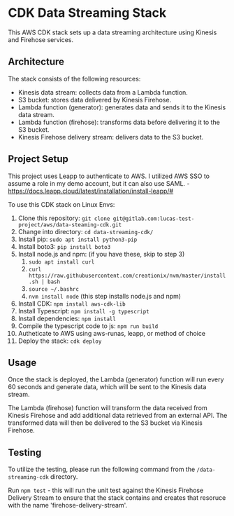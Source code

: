 # CDK Data Streaming Stack

This AWS CDK stack sets up a data streaming architecture using Kinesis and Firehose services.

## Architecture

The stack consists of the following resources:

- Kinesis data stream: collects data from a Lambda function.
- S3 bucket: stores data delivered by Kinesis Firehose.
- Lambda function (generator): generates data and sends it to the Kinesis data stream.
- Lambda function (firehose): transforms data before delivering it to the S3 bucket.
- Kinesis Firehose delivery stream: delivers data to the S3 bucket.

## Project Setup

This project uses Leapp to authenticate to AWS. I utilized AWS SSO to assume a role in my demo account, but it can also use SAML. - https://docs.leapp.cloud/latest/installation/install-leapp/#

To use this CDK stack on Linux Envs:

1. Clone this repository: `git clone git@gitlab.com:lucas-test-project/aws/data-steaming-cdk.git`
2. Change into directory: `cd data-streaming-cdk/`
3. Install pip: `sudo apt install python3-pip`
4. Install boto3: `pip install boto3`
5. Install node.js and npm: (if you have these, skip to step 3)
    1. `sudo apt install curl`
    1. `curl https://raw.githubusercontent.com/creationix/nvm/master/install.sh | bash`
    1. `source ~/.bashrc`
    1. `nvm install node` (this step installs node.js and npm)
6. Install CDK: `npm install aws-cdk-lib`
7. Install Typescript: `npm install -g typescript`
8. Install dependencies: `npm install`
9. Compile the typescript code to js: `npm run build`
10. Autheticate to AWS using aws-runas, leapp, or method of choice
11. Deploy the stack: `cdk deploy`


## Usage

Once the stack is deployed, the Lambda (generator) function will run every 60 seconds and generate data, which will be sent to the Kinesis data stream.

The Lambda (firehose) function will transform the data received from Kinesis Firehose and add additional data retrieved from an external API. The transformed data will then be delivered to the S3 bucket via Kinesis Firehose.

## Testing

To utilize the testing, please run the following command from the `/data-streaming-cdk` directory.

Run `npm test` - this will run the unit test against the Kinesis Firehose Delivery Stream to ensure that the stack contains and creates that resoruce with the name 'firehose-delivery-stream'.
